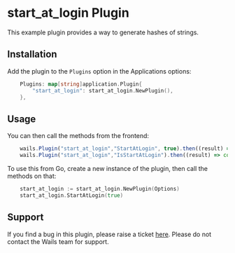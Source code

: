 # start_at_login Plugin

This example plugin provides a way to generate hashes of strings.

## Installation

Add the plugin to the `Plugins` option in the Applications options:

```go
    Plugins: map[string]application.Plugin{
        "start_at_login": start_at_login.NewPlugin(),
    },
```

## Usage

You can then call the methods from the frontend:

```js
    wails.Plugin("start_at_login","StartAtLogin", true).then((result) => console.log(result))
    wails.Plugin("start_at_login","IsStartAtLogin").then((result) => console.log(result))
```

To use this from Go, create a new instance of the plugin, then call the methods on that:

```go
    start_at_login := start_at_login.NewPlugin(Options)
	start_at_login.StartAtLogin(true)
```

## Support

If you find a bug in this plugin, please raise a ticket [here](https://github.com/plugin/repository). 
Please do not contact the Wails team for support.